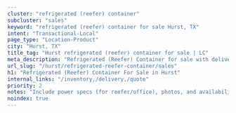 ```yaml
---
cluster: "refrigerated (reefer) container"
subcluster: "sales"
keyword: "refrigerated (reefer) container for sale Hurst, TX"
intent: "Transactional-Local"
page_type: "Location-Product"
city: "Hurst, TX"
title_tag: "Hurst refrigerated (reefer) container for sale | LC"
meta_description: "Refrigerated (Reefer) Container for sale with delivery in Hurst, TX. LC Container — local Since 2003. Get pricing today."
url_slug: "/hurst/refrigerated-reefer-container/sales"
h1: "Refrigerated (Reefer) Container For Sale in Hurst"
internal_links: "/inventory,/delivery,/quote"
priority: 2
notes: "Include power specs (for reefer/office), photos, and availability."
noindex: true
---
```


<!-- TODO: Add unique city/inventory copy, images, and internal links here. -->
